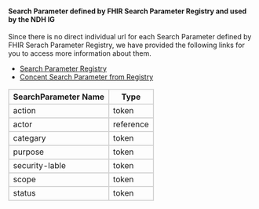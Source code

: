 #### Search Parameter defined by FHIR Search Parameter Registry and used by the NDH IG 
Since there is no direct individual url for each Search Parameter defined by FHIR Serach Parameter Registry, we have provided the following links for you to access more information about them.

- [Search Parameter Registry](https://hl7.org/fhir/R4/searchparameter-registry.html)  
- [Concent Search Parameter from Registry](https://hl7.org/fhir/R4/consent.html#search)

<style>
    
    th{border: solid 2px lightgrey;}
    td{border: solid 2px lightgrey;}
</style>


| **SearchParameter Name** | **Type** |
|--------------------------|----------|
| action | token |
| actor | reference |
| categary | token |
| purpose | token |
| security-lable | token |
| scope | token | 
| status | token |
